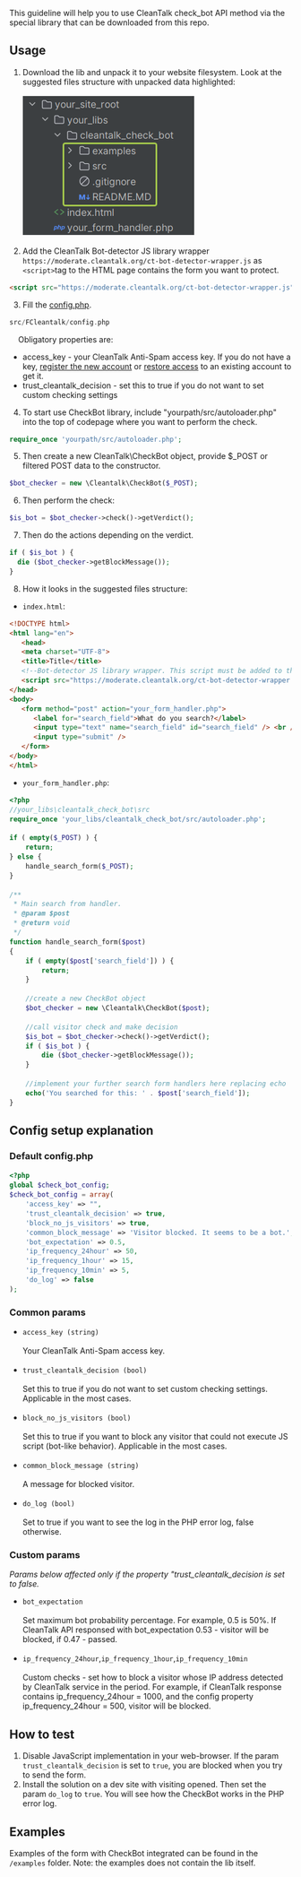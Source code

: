 This guideline will help you to use CleanTalk check_bot API method via the special library that can be downloaded from this repo.
## Usage
1. Download the lib and unpack it to your website filesystem. Look at the suggested files structure with unpacked data highlighted:
<br><br>![files_structure.png](files_structure.png)
   <br><br>
2. Add the CleanTalk Bot-detector JS library wrapper `https://moderate.cleantalk.org/ct-bot-detector-wrapper.js` as `<script>`tag to the HTML page contains the form you want to protect.
```html
<script src="https://moderate.cleantalk.org/ct-bot-detector-wrapper.js"></script>
```
3. Fill the [config.php](src%2FCleantalk%2Fconfig.php). 
```php
src/FCleantalk/config.php
```
&nbsp;&nbsp;&nbsp;&nbsp;Obligatory properties are:
   * access_key - your CleanTalk Anti-Spam access key. If you do not have a key, [register the new account](https://cleantalk.org/register?utm_source=github&utm_medium=article&utm_campaign=instructions&utm_content=link&utm_term=create+account) or [restore access](https://cleantalk.org/help/access-to-dashboard) to an existing account to get it.
   * trust_cleantalk_decision - set this to true if you do not want to set custom checking settings

4. To start use CheckBot library, include "yourpath/src/autoloader.php" into the top of codepage where you want to perform the check.
```php
require_once 'yourpath/src/autoloader.php';
```
5. Then create a new CleanTalk\CheckBot object, provide $_POST or filtered POST data to the constructor.

```php
$bot_checker = new \Cleantalk\CheckBot($_POST);
```

6. Then perform the check:
```php
$is_bot = $bot_checker->check()->getVerdict();
```

7. Then do the actions depending on the verdict.
```php
if ( $is_bot ) {
  die ($bot_checker->getBlockMessage());
}
```

8. How it looks in the suggested files structure:
- `index.html`:
```html
<!DOCTYPE html>
<html lang="en">
   <head>
   <meta charset="UTF-8">
   <title>Title</title>
   <!--Bot-detector JS library wrapper. This script must be added to the HTML of the page.-->
   <script src="https://moderate.cleantalk.org/ct-bot-detector-wrapper.js"></script>
</head>
<body>
   <form method="post" action="your_form_handler.php">
      <label for="search_field">What do you search?</label>
      <input type="text" name="search_field" id="search_field" /> <br />
      <input type="submit" />
   </form>
</body>
</html>
```
- `your_form_handler.php`:
```php
<?php
//your_libs\cleantalk_check_bot\src
require_once 'your_libs/cleantalk_check_bot/src/autoloader.php';

if ( empty($_POST) ) {
    return;
} else {
    handle_search_form($_POST);
}

/**
 * Main search from handler.
 * @param $post
 * @return void
 */
function handle_search_form($post)
{
    if ( empty($post['search_field']) ) {
        return;
    }

    //create a new CheckBot object 
    $bot_checker = new \Cleantalk\CheckBot($post);

    //call visitor check and make decision
    $is_bot = $bot_checker->check()->getVerdict();
    if ( $is_bot ) {
        die ($bot_checker->getBlockMessage());
    }

    //implement your further search form handlers here replacing echo
    echo('You searched for this: ' . $post['search_field']);
}
```
## Config setup explanation

### Default config.php
```php
<?php
global $check_bot_config;
$check_bot_config = array(
    'access_key' => "",
    'trust_cleantalk_decision' => true,
    'block_no_js_visitors' => true,
    'common_block_message' => 'Visitor blocked. It seems to be a bot.',
    'bot_expectation' => 0.5,
    'ip_frequency_24hour' => 50,
    'ip_frequency_1hour' => 15,
    'ip_frequency_10min' => 5,
    'do_log' => false
);
```

### Common params

- `access_key (string)`
  <br><br>
Your CleanTalk Anti-Spam access key.
  <br><br>
- `trust_cleantalk_decision (bool)`
  <br><br>
Set this to true if you do not want to set custom checking settings. Applicable in the most cases. 
  <br><br>
- `block_no_js_visitors (bool)`
  <br><br>
Set this to true if you want to block any visitor that could not execute JS script (bot-like behavior). Applicable in the most cases.
  <br><br>
- `common_block_message (string)`
  <br><br>
A message for blocked visitor.
  <br><br>
- `do_log (bool)`
  <br><br>
Set to true if you want to see the log in the PHP error log, false otherwise.

### Custom params
<em>Params below affected only if the property "trust_cleantalk_decision is set to false.</em>

- `bot_expectation`
<br><br>
Set maximum bot probability percentage. For example, 0.5 is 50%. If CleanTalk API responsed with bot_expectation 0.53 - visitor will be blocked, if 0.47 - passed.
<br><br>
- `ip_frequency_24hour`,`ip_frequency_1hour`,`ip_frequency_10min`
<br><br>
Custom checks - set how to block a visitor whose IP address detected by CleanTalk service in the period. For example, if CleanTalk response contains ip_frequency_24hour = 1000, and the config property ip_frequency_24hour = 500, visitor will be blocked.

## How to test
1. Disable JavaScript implementation in your web-browser. If the param `trust_cleantalk_decision` is set to `true`, you are blocked when you try to send the form.
2. Install the solution on a dev site with visiting opened. Then set the param `do_log` to `true`. You will see how the CheckBot works in the PHP error log.

## Examples
Examples of the form with CheckBot integrated can be found in the `/examples` folder. Note: the examples does not contain the lib itself.
